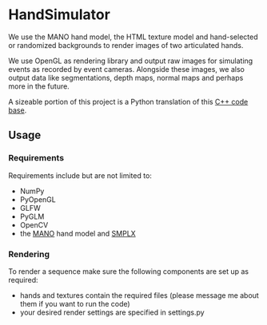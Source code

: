 # HandSimulator

We use the MANO hand model, the HTML texture model and hand-selected or randomized backgrounds to render images of two articulated hands.

We use OpenGL as rendering library and output raw images for simulating events as recorded by event cameras. Alongside these images, we also output data like segmentations, depth maps, normal maps and perhaps more in the future.

A sizeable portion of this project is a Python translation of this [C++ code base](https://github.com/opengl-tutorials/ogl).

## Usage

### Requirements
Requirements include but are not limited to:
* NumPy
* PyOpenGL
* GLFW
* PyGLM
* OpenCV
* the [MANO](https://mano.is.tue.mpg.de/) hand model and [SMPLX](https://github.com/vchoutas/smplx)

### Rendering
To render a sequence make sure the following components are set up as required:
* hands and textures contain the required files (please message me about them if you want to run the code)
* your desired render settings are specified in settings.py

